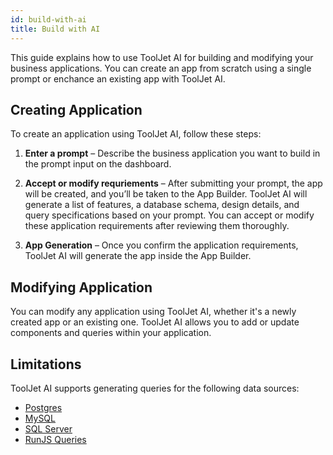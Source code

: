 ```yaml
---
id: build-with-ai
title: Build with AI
---
```


This guide explains how to use ToolJet AI for building and modifying your business applications. You can create an app from scratch using a single prompt or enchance an existing app with ToolJet AI.

## Creating Application
To create an application using ToolJet AI, follow these steps:

1. **Enter a prompt** – Describe the business application you want to build in the prompt input on the dashboard.

2. **Accept or modify requriements** – After submitting your prompt, the app will be created, and you’ll be taken to the App Builder. ToolJet AI will generate a list of features, a database schema, design details, and query specifications based on your prompt. You can accept or modify these application requirements after reviewing them thoroughly.

3. **App Generation** – Once you confirm the application requirements, ToolJet AI will generate the app inside the App Builder.

## Modifying Application

You can modify any application using ToolJet AI, whether it's a newly created app or an existing one. ToolJet AI allows you to add or update components and queries within your application.

## Limitations
ToolJet AI supports generating queries for the following data sources:
- [Postgres](/docs/data-sources/postgresql/)
- [MySQL](/docs/data-sources/mysql/)
- [SQL Server](/docs/data-sources/mssql/)
- [RunJS Queries](/docs/tooljet-concepts/run-js/)